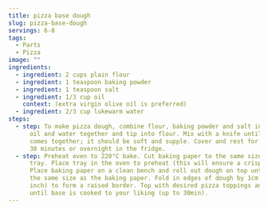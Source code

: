 ```yaml
---
title: pizza base dough
slug: pizza-base-dough
servings: 6-8
tags:
  - Parts
  - Pizza
image: ""
ingredients:
  - ingredient: 2 cups plain flour
  - ingredient: 1 teaspoon baking powder
  - ingredient: 1 teaspoon salt
  - ingredient: 1/3 cup oil
    context: (extra virgin olive oil is preferred)
  - ingredient: 2/3 cup lukewarm water
steps:
  - step: To make pizza dough, combine flour, baking powder and salt in a bowl. Mix
      oil and water together and tip into flour. Mix with a knife until dough
      comes together; it should be soft and supple. Cover and rest for at least
      30 minutes or overnight in the fridge.
  - step: Preheat oven to 220°C bake. Cut baking paper to the same size as a baking
      tray. Place tray in the oven to preheat (this will ensure a crisp base).
      Place baking paper on a clean bench and roll out dough on top until it is
      the same size as the baking paper. Fold in edges of dough by 1cm (1/2
      inch) to form a raised border. Top with desired pizza toppings and bake
      until base is cooked to your liking (up to 30min).
---
```

